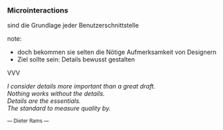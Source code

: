 ### Microinteractions

sind die Grundlage jeder Benutzerschnittstelle <!-- .element: class="fragment" -->

note:
- doch bekommen sie selten die Nötige Aufmerksamkeit von Designern
- Ziel sollte sein: Details bewusst gestalten 



VVV

_I consider details more important than a great draft. <br>
Nothing works without the details. <br>
Details are the essentials. <br>
The standard to measure quality by._ 

<small>&mdash; Dieter Rams &mdash;</small>
